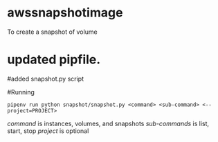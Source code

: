 # awssnapshotimage
To create a snapshot of volume

# updated pipfile.

#added snapshot.py script

#Running

`pipenv run python snapshot/snapshot.py <command> <sub-command> <--project=PROJECT>`

*command* is instances, volumes, and snapshots
*sub-commands* is list, start, stop
*project* is optional
